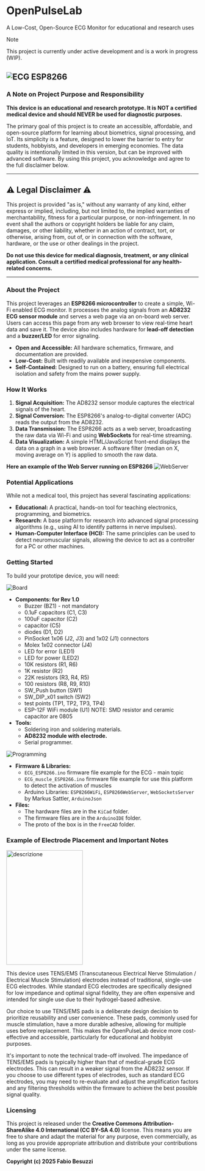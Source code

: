# OpenPulseLab
A Low-Cost, Open-Source ECG Monitor for educational and research uses

> [!NOTE]
> This project is currently under active development and is a work in progress (WIP).

![ECG ESP8266](https://github.com/Morpheo81/OpenPulseLab/blob/main/ECG_ESP8266_B.jpg?raw=true)
---

### A Note on Project Purpose and Responsibility

**This device is an educational and research prototype. It is NOT a certified medical device and should NEVER be used for diagnostic purposes.**

The primary goal of this project is to create an accessible, affordable, and open-source platform for learning about biometrics, signal processing, and IoT. Its simplicity is a feature, designed to lower the barrier to entry for students, hobbyists, and developers in emerging economies. The data quality is intentionally limited in this version, but can be improved with advanced software. By using this project, you acknowledge and agree to the full disclaimer below.

---

## ⚠️ Legal Disclaimer ⚠️

This project is provided "as is," without any warranty of any kind, either express or implied, including, but not limited to, the implied warranties of merchantability, fitness for a particular purpose, or non-infringement. In no event shall the authors or copyright holders be liable for any claim, damages, or other liability, whether in an action of contract, tort, or otherwise, arising from, out of, or in connection with the software, hardware, or the use or other dealings in the project.

**Do not use this device for medical diagnosis, treatment, or any clinical application. Consult a certified medical professional for any health-related concerns.**

---

### About the Project

This project leverages an **ESP8266 microcontroller** to create a simple, Wi-Fi enabled ECG monitor. It processes the analog signals from an **AD8232 ECG sensor module** and serves a web page via an on-board web server. Users can access this page from any web browser to view real-time heart data and save it. The device also includes hardware for **lead-off detection** and a **buzzer/LED** for error signaling.

* **Open and Accessible:** All hardware schematics, firmware, and documentation are provided.
* **Low-Cost:** Built with readily available and inexpensive components.
* **Self-Contained:** Designed to run on a battery, ensuring full electrical isolation and safety from the mains power supply.

### How It Works

1.  **Signal Acquisition:** The AD8232 sensor module captures the electrical signals of the heart.
2.  **Signal Conversion:** The ESP8266's analog-to-digital converter (ADC) reads the output from the AD8232.
3.  **Data Transmission:** The ESP8266 acts as a web server, broadcasting the raw data via Wi-Fi and using **WebSockets** for real-time streaming.
4.  **Data Visualization:** A simple HTML/JavaScript front-end displays the data on a graph in a web browser. A software filter (median on X, moving average on Y) is applied to smooth the raw data.

**Here an example of the Web Server running on ESP8266**
![WebServer](https://github.com/Morpheo81/OpenPulseLab/blob/main/proto/WebServer.jpg?raw=true)

### Potential Applications

While not a medical tool, this project has several fascinating applications:

* **Educational:** A practical, hands-on tool for teaching electronics, programming, and biometrics.
* **Research:** A base platform for research into advanced signal processing algorithms (e.g., using AI to identify patterns in nerve impulses).
* **Human-Computer Interface (HCI):** The same principles can be used to detect neuromuscular signals, allowing the device to act as a controller for a PC or other machines.

### Getting Started

To build your prototipe device, you will need:


![Board](https://github.com/Morpheo81/OpenPulseLab/blob/main/proto/Proto_1_0.jpg)


* **Components: for Rev 1.0**
    * Buzzer (BZ1) - not mandatory
    * 0.1uF capacitors (C1, C3)
    * 100uF capacitor (C2)
    * capacitor (C5)
    * diodes (D1, D2)
    * PinSocket 1x06 (J2, J3) and 1x02 (J1) connectors
    * Molex 1x02 connector (J4)
    * LED for error (LED1)
    * LED for power (LED2)
    * 10K resistors (R1, R6)
    * 1K resistor (R2)
    * 22K resistors (R3, R4, R5)
    * 100 resistors (R8, R9, R10)
    * SW_Push button (SW1)
    * SW_DIP_x01 switch (SW2)
    * test points (TP1, TP2, TP3, TP4)
    * ESP-12F WiFi module (U1)
 NOTE: SMD resistor and ceramic capacitor are 0805
* **Tools:**
    * Soldering iron and soldering materials.
    * **AD8232 module with electrode.**
    * Serial programmer.
 
![Programming](https://github.com/Morpheo81/OpenPulseLab/blob/main/proto/Programming_Proto_1_0.jpg)

* **Firmware & Libraries:**
    * `ECG_ESP8266.ino` firmware file example for the ECG - main topic
    * `ECG_muscle_ESP8266.ino` firmware file example for use this platform to detect the activation of muscles
    * Arduino Libraries: `ESP8266WiFi`, `ESP8266WebServer`, `WebSocketsServer` by Markus Sattler, `ArduinoJson`
* **Files:**
    * The hardware files are in the `KiCad` folder.
    * The firmware files are in the `ArduinoIDE` folder.
    * The proto of the box is in the `FreeCAD` folder.

### Example of Electrode Placement and Important Notes


<img src="https://github.com/Morpheo81/OpenPulseLab/blob/main/img/Electrodes.jpg" alt="descrizione" width="200" height="300"/>

This device uses TENS/EMS (Transcutaneous Electrical Nerve Stimulation / Electrical Muscle Stimulation) electrodes instead of traditional, single-use ECG electrodes. While standard ECG electrodes are specifically designed for low impedance and optimal signal fidelity, they are often expensive and intended for single use due to their hydrogel-based adhesive.

Our choice to use TENS/EMS pads is a deliberate design decision to prioritize reusability and user convenience. These pads, commonly used for muscle stimulation, have a more durable adhesive, allowing for multiple uses before replacement. This makes the OpenPulseLab device more cost-effective and accessible, particularly for educational and hobbyist purposes.

It's important to note the technical trade-off involved. The impedance of TENS/EMS pads is typically higher than that of medical-grade ECG electrodes. This can result in a weaker signal from the AD8232 sensor. If you choose to use different types of electrodes, such as standard ECG electrodes, you may need to re-evaluate and adjust the amplification factors and any filtering thresholds within the firmware to achieve the best possible signal quality.

### Licensing

This project is released under the **Creative Commons Attribution-ShareAlike 4.0 International (CC BY-SA 4.0)** license. This means you are free to share and adapt the material for any purpose, even commercially, as long as you provide appropriate attribution and distribute your contributions under the same license.

**Copyright (c) 2025 Fabio Besuzzi**
